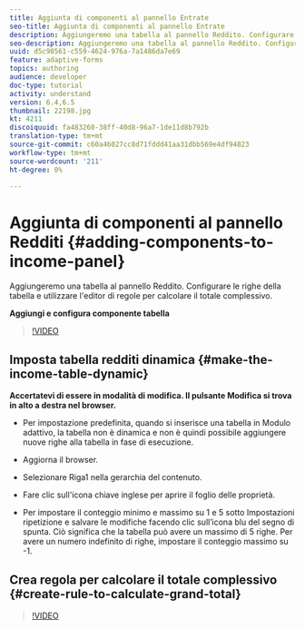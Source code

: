 ```yaml
---
title: Aggiunta di componenti al pannello Entrate
seo-title: Aggiunta di componenti al pannello Entrate
description: Aggiungeremo una tabella al pannello Reddito. Configurare le righe della tabella e utilizzare l'editor di regole per calcolare il totale complessivo.
seo-description: Aggiungeremo una tabella al pannello Reddito. Configurare le righe della tabella e utilizzare l'editor di regole per calcolare il totale complessivo.
uuid: d5c98561-c559-4624-976a-7a1486da7e69
feature: adaptive-forms
topics: authoring
audience: developer
doc-type: tutorial
activity: understand
version: 6.4,6.5
thumbnail: 22198.jpg
kt: 4211
discoiquuid: fa483260-38ff-40d8-96a7-1de11d8b792b
translation-type: tm+mt
source-git-commit: c60a46027cc8d71fddd41aa31dbb569e4df94823
workflow-type: tm+mt
source-wordcount: '211'
ht-degree: 0%

---
```



# Aggiunta di componenti al pannello Redditi {#adding-components-to-income-panel}

Aggiungeremo una tabella al pannello Reddito. Configurare le righe della tabella e utilizzare l&#39;editor di regole per calcolare il totale complessivo.

**Aggiungi e configura componente tabella**

>[!VIDEO](https://video.tv.adobe.com/v/22198?quality=9&learn=on)



## Imposta tabella redditi dinamica {#make-the-income-table-dynamic}

**Accertatevi di essere in modalità di modifica. Il pulsante Modifica si trova in alto a destra nel browser.**

* Per impostazione predefinita, quando si inserisce una tabella in Modulo adattivo, la tabella non è dinamica e non è quindi possibile aggiungere nuove righe alla tabella in fase di esecuzione.

* Aggiorna il browser.

* Selezionare Riga1 nella gerarchia del contenuto.

* Fare clic sull&#39;icona chiave inglese per aprire il foglio delle proprietà.

* Per impostare il conteggio minimo e massimo su 1 e 5 sotto Impostazioni ripetizione e salvare le modifiche facendo clic sull’icona blu del segno di spunta. Ciò significa che la tabella può avere un massimo di 5 righe. Per avere un numero indefinito di righe, impostare il conteggio massimo su -1.

## Crea regola per calcolare il totale complessivo {#create-rule-to-calculate-grand-total}


>[!VIDEO](https://video.tv.adobe.com/v/22197?quality=9&learn=on)



